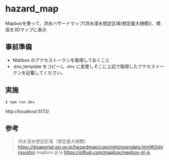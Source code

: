 # hazard_map

Mapboxを使って、洪水ハザードマップ(洪水浸水想定区域(想定最大規模))、標高を3Dマップに表示

## 事前準備

- Mabbox のアクセストークンを取得しておくこと
- .env_template をコピーし .env に変更しそこに上記で取得したアクセストークンを記載してください。 


## 実施

```shell
$ npm run dev
```

http://localhost:5173/


## 参考

> 洪水浸水想定区域（想定最大規模） https://disaportal.gsi.go.jp/hazardmap/copyright/opendata.html#l2shinsuishin
> mapbox gl js https://github.com/mapbox/mapbox-gl-js
